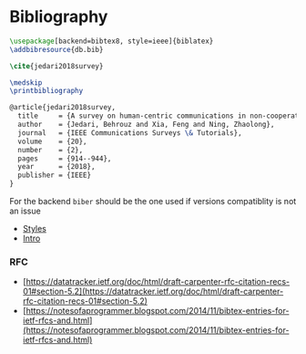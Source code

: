 # Bibliography

```latex
\usepackage[backend=bibtex8, style=ieee]{biblatex}
\addbibresource{db.bib}

\cite{jedari2018survey}

\medskip
\printbibliography
```

```latex
@article{jedari2018survey,
  title     = {A survey on human-centric communications in non-cooperative wireless relay networks},
  author    = {Jedari, Behrouz and Xia, Feng and Ning, Zhaolong},
  journal   = {IEEE Communications Surveys \& Tutorials},
  volume    = {20},
  number    = {2},
  pages     = {914--944},
  year      = {2018},
  publisher = {IEEE}
}
```

For the backend `biber` should be the one used if versions compatiblity is not an issue

- [Styles](https://www.overleaf.com/learn/latex/Biblatex_citation_styles#Citation_styles)
- [Intro](https://www.overleaf.com/learn/latex/Bibliography_management_with_biblatex#Introduction)

### RFC

- [https://datatracker.ietf.org/doc/html/draft-carpenter-rfc-citation-recs-01#section-5.2](https://datatracker.ietf.org/doc/html/draft-carpenter-rfc-citation-recs-01#section-5.2)
- [https://notesofaprogrammer.blogspot.com/2014/11/bibtex-entries-for-ietf-rfcs-and.html](https://notesofaprogrammer.blogspot.com/2014/11/bibtex-entries-for-ietf-rfcs-and.html)